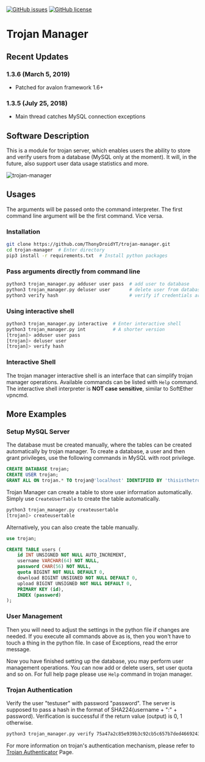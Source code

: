 
[![GitHub issues](https://img.shields.io/github/issues/trojan-gfw/trojan-manager.svg)](https://github.com/trojan-gfw/trojan-manager/issues)
[![GitHub license](https://img.shields.io/github/license/trojan-gfw/trojan-manager.svg)](https://github.com/trojan-gfw/trojan-manager/blob/master/LICENSE)

# Trojan Manager

## Recent Updates

### 1.3.6 (March 5, 2019)

- Patched for avalon framework 1.6+

### 1.3.5 (July 25, 2018)

- Main thread catches MySQL connection exceptions

## Software Description

This is a module for trojan server, which enables users the ability to store and verify users from a database (MySQL only at the moment). It will, in the future, also support user data usage statistics and more.

![trojan-manager](https://user-images.githubusercontent.com/21986859/42651139-7d7692fa-85dc-11e8-83aa-12f6a4fad173.png)

## Usages

The arguments will be passed onto the command interpreter. The first command line argument will be the first command. Vice versa.

### Installation

```bash
git clone https://github.com/ThonyDroidYT/trojan-manager.git
cd trojan-manager  # Enter directory
pip3 install -r requirements.txt  # Install python packages
```

### Pass arguments directly from command line

```bash
python3 trojan_manager.py adduser user pass  # add user to database
python3 trojan_manager.py deluser user       # delete user from database
python3 verify hash                          # verify if credentials are valid
```

### Using interactive shell

```bash
python3 trojan_manager.py interactive  # Enter interactive shell
python3 trojan_manager.py int          # A shorter version
[trojan]> adduser user pass
[trojan]> deluser user
[trojan]> verify hash
```

### Interactive Shell

The trojan manager interactive shell is an interface that can simplify trojan manager operations. Available commands can be listed with `Help` command. The interactive shell interpreter is **NOT case sensitive**, similar to SoftEther vpncmd.

## More Examples

### Setup MySQL Server

The database must be created manually, where the tables can be created automatically by trojan manager. To create a database, a user and then grant privileges, use the following commands in MySQL with root privilege.

```sql
CREATE DATABASE trojan;
CREATE USER trojan;
GRANT ALL ON trojan.* TO trojan@'localhost' IDENTIFIED BY 'thisisthetrojandbpassword';
```

Trojan Manager can create a table to store user information automatically. Simply use `CreateUserTable` to create the table automatically.

```bash
python3 trojan_manager.py createusertable
[trojan]> createusertable
```

Alternatively, you can also create the table manually.

```sql
use trojan;

CREATE TABLE users (
    id INT UNSIGNED NOT NULL AUTO_INCREMENT,
    username VARCHAR(64) NOT NULL,
    password CHAR(56) NOT NULL,
    quota BIGINT NOT NULL DEFAULT 0,
    download BIGINT UNSIGNED NOT NULL DEFAULT 0,
    upload BIGINT UNSIGNED NOT NULL DEFAULT 0,
    PRIMARY KEY (id),
    INDEX (password)
);
```

### User Management

Then you will need to adjust the settings in the python file if changes are needed. If you execute all commands above as is, then you won't have to touch a thing in the python file. In case of Exceptions, read the error message.

Now you have finished setting up the database, you may perform user management operations. You can now add or delete users, set user quota and so on. For full help page please use `Help` command in trojan manager.

### Trojan Authentication

Verify the user "testuser" with password "password". The server is supposed to pass a hash in the format of SHA224(username + ":" + password). Verification is successful if the return value (output) is 0, 1 otherwise.

```bash
python3 trojan_manager.py verify 75a47a2c85e939b3c92cb5c657b7ded4669243c1bfdf4cf812739a0d
```

For more information on trojan's authentication mechanism, please refer to [Trojan Authenticator](https://trojan-gfw.github.io/trojan/authenticator) Page.
